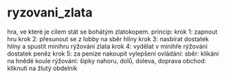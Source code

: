 # ryzovani_zlata
hra, ve které je cílem stát se bohátým zlatokopem.
princip:
	krok 1: zapnout hru
	krok 2: přesunout se z lobby na sběr hlíny
	krok 3: nasbírat dostatek hlíny a spustit minihru rýžování zlata
	krok 4: vydělat v minihře rýžování dostatek peněz
	krok 5: za peníze nakoupit vylepšení 
ovládání:
	sběr: klikání na hnědé koule
	rýžování: šipky nahoru, dolů, doleva, doprava
	obchod: kliknutí na žlutý obdelník